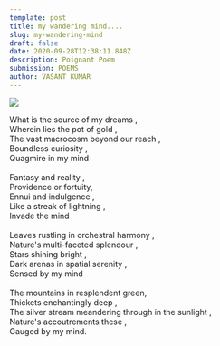 ```yaml
---
template: post
title: my wandering mind....
slug: my-wandering-mind
draft: false
date: 2020-09-28T12:38:11.848Z
description: Poignant Poem
submission: POEMS
author: VASANT KUMAR
---
```

![](/media/tr39f1601310160.jpg)

What is the source of my dreams ,\
Wherein lies the pot of gold ,\
The vast macrocosm beyond our reach ,\
Boundless curiosity ,\
Quagmire in my mind\
\
Fantasy and reality ,\
Providence or fortuity,\
Ennui and indulgence ,\
Like a streak of lightning ,\
Invade the mind\
\
Leaves rustling in orchestral harmony ,\
Nature's multi-faceted splendour ,\
Stars shining bright ,\
Dark arenas in spatial serenity ,\
Sensed by my mind\
\
The mountains in resplendent green,\
Thickets enchantingly deep ,\
The silver stream meandering through in the sunlight ,\
Nature's accoutrements these ,\
Gauged by my mind.
